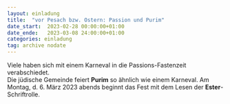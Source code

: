 ```yaml
---
layout: einladung
title:  "vor Pesach bzw. Ostern: Passion und Purim"
date_start:  2023-02-28 00:00:00+01:00
date_ende:   2023-03-08 24:00:00+01:00
categories: einladung
tag: archive nodate
---
```


Viele haben sich mit einem Karneval in die Passions-Fastenzeit verabschiedet.
<br>
Die jüdische Gemeinde feiert **Purim** so ähnlich wie einem Karneval.
Am Montag, d. 6. März 2023 abends beginnt das Fest mit dem Lesen der **Ester**-Schriftrolle.
